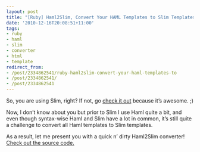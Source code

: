 ```yaml
---
layout: post
title: "[Ruby] Haml2Slim, Convert Your HAML Templates to Slim Templates"
date: '2010-12-16T20:08:51+11:00'
tags:
- ruby
- haml
- slim
- converter
- html
- template
redirect_from:
- /post/2334862541/ruby-haml2slim-convert-your-haml-templates-to
- /post/2334862541/
- /post/2334862541
---
```

So, you are using Slim, right? If not, go [check it out](https://github.com/stonean/slim) because it’s awesome. ;)

Now, I don’t know about you but prior to Slim I use Haml quite a bit, and even though syntax-wise Haml and Slim have a lot in common, it’s still quite a challenge to convert all Haml templates to Slim templates.

As a result, let me present you with a quick n’ dirty Haml2Slim converter! [Check out the source code.](https://github.com/fredwu/haml2slim)

